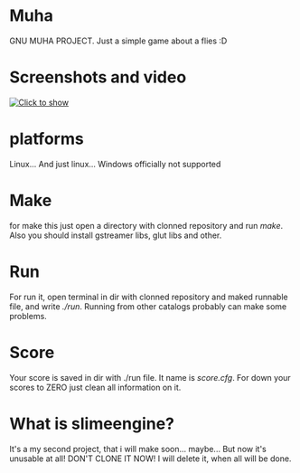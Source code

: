# Muha
GNU MUHA PROJECT. Just a simple game about a flies :D
# Screenshots and video

[![Click to show](https://img.youtube.com/vi/me0ocE_pRj0/0.jpg)](https://www.youtube.com/watch?v=me0ocE_pRj0)

# platforms
Linux... And just linux... Windows officially not supported
# Make
for make this just open a directory with clonned repository and run *make*. Also you should install gstreamer libs, glut libs and other.
# Run
For run it, open terminal in dir with clonned repository and maked runnable file, and write *./run*. Running from other catalogs probably can make some problems.
# Score
Your score is saved in dir with ./run file. It name is *score.cfg*. For down your scores to ZERO just clean all information on it.
# What is slimeengine?
It's a my second project, that i will make soon... maybe... But now it's unusable at all! DON'T CLONE IT NOW! I will delete it, when all will be done.
